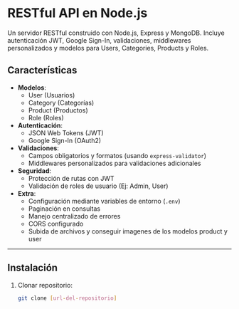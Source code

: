 # RESTful API en Node.js

Un servidor RESTful construido con Node.js, Express y MongoDB. Incluye autenticación JWT, Google Sign-In, validaciones, middlewares personalizados y modelos para Users, Categories, Products y Roles.

## Características

- **Modelos**:
  - User (Usuarios)
  - Category (Categorías)
  - Product (Productos)
  - Role (Roles)
- **Autenticación**:
  - JSON Web Tokens (JWT)
  - Google Sign-In (OAuth2)
- **Validaciones**:
  - Campos obligatorios y formatos (usando `express-validator`)
  - Middlewares personalizados para validaciones adicionales
- **Seguridad**:
  - Protección de rutas con JWT
  - Validación de roles de usuario (Ej: Admin, User)
- **Extra**:
  - Configuración mediante variables de entorno (`.env`)
  - Paginación en consultas
  - Manejo centralizado de errores
  - CORS configurado
  - Subida de archivos y conseguir imagenes de los modelos product y user

---

## Instalación

1. Clonar repositorio:
   ```bash
   git clone [url-del-repositorio]
   ```
